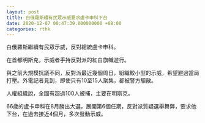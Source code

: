 ```yaml
---
layout: post
title: 白俄羅斯續有民眾示威要求盧卡申科下台
date: 2020-12-07 00:47:39.000000000 +08:00
categories: rthk
---
```


白俄羅斯繼續有民眾示威，反對總統盧卡申科。

在首都明斯克，示威者手持反對派的紅白旗幟遊行。

與之前大規模抗議不同，反對派最近幾個周日，組織較小型的示威，希望避過當局打壓。外電記者見到，即使只有10至15人聚集，都被警方驅散。

人權組織說，全國有超過100人被捕，主要在明斯克。

66歲的盧卡申科在8月勝出大選，展開第6個任期，反對派質疑選舉舞弊，要求他下台，在過去接近4個月，多次發動示威。
